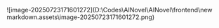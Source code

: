 ![image-20250723171601272](D:\Codes\AINovel\AINovel\frontend\new markdown.assets\image-20250723171601272.png)
